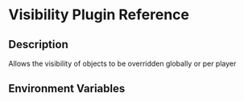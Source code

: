 # Visibility Plugin Reference

## Description

Allows the visibility of objects to be overridden globally or per player

## Environment Variables
